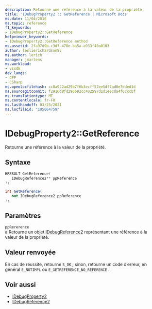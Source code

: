 ```yaml
---
description: Retourne une référence à la valeur de la propriété.
title: 'IDebugProperty2 :: GetReference | Microsoft Docs'
ms.date: 11/04/2016
ms.topic: reference
f1_keywords:
- IDebugProperty2::GetReference
helpviewer_keywords:
- IDebugProperty2::GetReference method
ms.assetid: 2fa97d9b-c3d7-478e-ba5a-a933f40a0103
author: leslierichardson95
ms.author: lerich
manager: jmartens
ms.workload:
- vssdk
dev_langs:
- CPP
- CSharp
ms.openlocfilehash: cc8a922ad29b7f6b3ecff57ee5df7ad0e7dded1d
ms.sourcegitcommit: f2916d8fd296b92cc402597d1d1eecda4f6cccbf
ms.translationtype: MT
ms.contentlocale: fr-FR
ms.lasthandoff: 03/25/2021
ms.locfileid: "105064759"
---
```

# <a name="idebugproperty2getreference"></a>IDebugProperty2::GetReference
Retourne une référence à la valeur de la propriété.

## <a name="syntax"></a>Syntaxe

```cpp
HRESULT GetReference(
   IDebugReference2** ppReference
);
```

```csharp
int GetReference(
   out IDebugReference2 ppReference
);
```

## <a name="parameters"></a>Paramètres
`ppRererence`\
à Retourne un objet [IDebugReference2](../../../extensibility/debugger/reference/idebugreference2.md) représentant une référence à la valeur de la propriété.

## <a name="return-value"></a>Valeur renvoyée
 En cas de réussite, retourne `S_OK` ; sinon, retourne un code d’erreur, en général `E_NOTIMPL` ou `E_GETREFERENCE_NO_REFERENCE` .

## <a name="see-also"></a>Voir aussi
- [IDebugProperty2](../../../extensibility/debugger/reference/idebugproperty2.md)
- [IDebugReference2](../../../extensibility/debugger/reference/idebugreference2.md)
